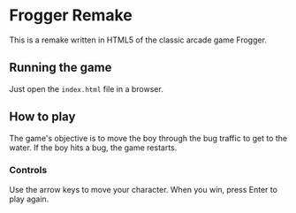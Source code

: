 # Frogger Remake

This is a remake written in HTML5 of the classic arcade game Frogger.

## Running the game

Just open the `index.html` file in a browser.

## How to play

The game's objective is to move the boy through the bug traffic to get to the
water. If the boy hits a bug, the game restarts.

### Controls

Use the arrow keys to move your character. When you win, press Enter to play
again.
